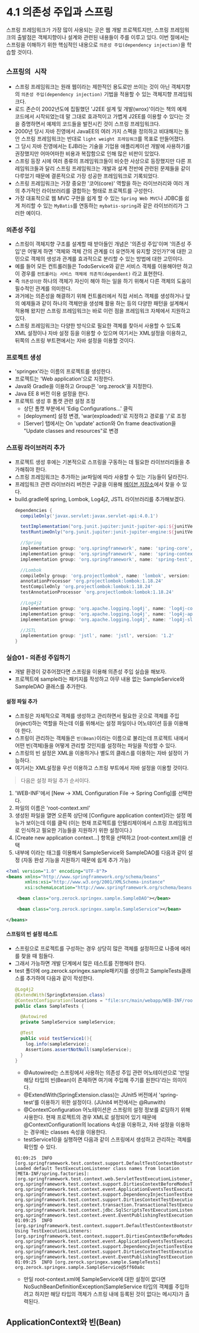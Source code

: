 # 4.1 의존성 주입과 스프링

스프링 프레임워크가 가장 많이 사용되는 곳은 웹 개발 프로젝트지만, 스프링 프레임워크의 출발점은 객체지향이나 설계와
관련된 내용들이 주를 이루고 있다. 이번 절에서는 스프링을 이해하기 위한 핵심적인 내용으로 
`의존성 주입(dependency injection)`을 학습할 것이다.

## `스프링의 시작`

- 스프링 프레임워크는 원래 웹이라는 제한적인 용도로만 쓰이는 것이 아닌 객체지향의 `의존성 주입(dependency injection)`
기법을 적용할 수 있는 객체지향 프레임워크다.
- 로드 존슨이 2002년도에 집필했던 'J2EE 설계 및 개발(wrox)'이라는 책의 예제 코드에서 시작되었는데 말 그대로 효과적이고
가볍게 J2EE를 이용할 수 있다는 것을 증명하면서 예제의 코드들을 발전시킨 것이 스프링 프레임워크다.
- 2000년 당시 자바 진영에서 JavaEE의 여러 가지 스펙을 정의하고 비대해지는 동안 스프링 프레임워크는 
반대로 `light weight 프레임워크`를 목표로 만들어졌다.
- 그 당시 자바 진영에서는 EJB라는 기술을 기업용 애플리케이션 개발에 사용하기를 권장했지만 어마어마한 비용과 복잡함으로 인해
많은 비판이 있었다.
- 스프링 등장 시에 여러 종류의 프레임워크들이 비슷한 사상으로 등장했지만 다른 프레임워크들과 달리 스프링 프레임워크는 개발과
설계 전반에 관련된 문제들을 같이 다루었기 때문에 결론적으로 가장 성공한 프레임워크로 기록되었다.
- 스프링 프레임워크는 가장 중요한 '코어(core)' 역할을 하는 라이브러리와 여러 개의 추가적인 라이브러리를 결합하는 형태로
프로젝트를 구성한다.
- 가장 대표적으로 웹 MVC 구현을 쉽게 할 수 있는 `Spring Web MVC`나 JDBC를 쉽게 처리할 수 있는 
`MyBatis`를 연동하는 `mybatis-spring`과 같은 라이브러리가 그러한 예이다.


### 의존성 주입
- 스프링이 객체지향 구조를 설계할 때 받아들인 개념은 '의존성 주입'이며 '의존성 주입'은 어떻게 하면 '객체와 객체 간의
관계를 더 유연하게 유지할 것인가?'에 대한 고민으로 객체의 생성과 관계를 효과적으로 분리할 수 있는 방법에 대한 고민이다.
- 예를 들어 모든 컨트롤러들은 TodoService와 같은 서비스 객체를 이용해야만 하고 이 경우를 `컨트롤러는 서비스 객체에 의존적(dependent)`
라고 표현한다.
- 즉 `의존성이란` 하나의 객체가 자신이 해야 하는 일을 하기 위해서 다른 객체의 도움이 필수적인 관계를 의미한다.
- 과거에는 의존성을 해결하기 위해 컨트롤러에서 직접 서비스 객체를 생성하거나 앞의 예제들과 같이 하나의 객체만을 생성해 활용
하는 등의 다양한 패턴을 설계해서 적용해 왔지만 스프링 프레임워크는 바로 이런 점을 프레임워크 자체에서 지원하고 있다.
- 스프링 프레임워크는 다양한 방식으로 필요한 객체를 찾아서 사용할 수 있도록 XML 설정이나 자바 설정 등을 이용할 수 있으며
여기서는 XML설정을 이용하고, 뒤쪽의 스프링 부트편에서는 자바 설정을 이용할 것이다.


### 프로젝트 생성
- 'springex'라는 이름의 프로젝트를 생성한다.
- 프로젝트는 'Web application'으로 지정한다.
- Java와 Gradle을 이용하고 Group은 'org.zerock'을 지정한다.
- Java EE 8 버전 이용 설정을 한다.
- 프로젝트 생성 후 톰캣 관련 설정 조정
  - 상단 톰캣 부분에서 'Edig Configurations...' 클릭
  - [deployment] 설정 변경, 'war(exploaded)'로 지정하고 경로를 '/'로 조정
  - [Server] 탭에서는 On 'update' action와 On frame deactivation을 "Update classes and resources"로 변경


### 스프링 라이브러리 추가
- 프로젝트 생성 후에는 기본적으로 스프링을 구동하는 데 필요한 라이브러리들을 추가해줘야 한다.
- 스프링 프레임워크는 추가하는 jar파일에 따라 사용할 수 있는 기능들이 달라진다.
- 프레임워크 관련 라이브러리 버전은 구글을 이용해 [메이븐 저장소](https://mvnrepository.com/)에서 찾을 수 있다.
- build.gradle에 spring, Lombok, Log4j2, JSTL 라이브러리를 추가해보겠다.
  ```groovy
  dependencies {
    compileOnly('javax.servlet:javax.servlet-api:4.0.1')
  
    testImplementation("org.junit.jupiter:junit-jupiter-api:${junitVersion}")
    testRuntimeOnly("org.junit.jupiter:junit-jupiter-engine:${junitVersion}")
  
    //Spring
    implementation group: 'org.springframework', name: 'spring-core', version: '5.3.19'
    implementation group: 'org.springframework', name: 'spring-context', version: '5.3.19'
    implementation group: 'org.springframework', name: 'spring-test', version: '5.3.19'
  
    //Lombok
    compileOnly group: 'org.projectlombok', name: 'lombok', version: '1.18.24'
    annotationProcessor 'org.projectlombok:lombok:1.18.24'
    testCompileOnly 'org.projectlombok:lombok:1.18.24'
    testAnnotationProcessor 'org.projectlombok:lombok:1.18.24'
  
    //Log4j2
    implementation group: 'org.apache.logging.log4j', name: 'log4j-core', version: '2.17.2'
    implementation group: 'org.apache.logging.log4j', name: 'log4j-api', version: '2.17.2'
    implementation group: 'org.apache.logging.log4j', name: 'log4j-slf4j-impl', version: '2.17.2'
  
    //JSTL
    implementation group: 'jstl', name: 'jstl', version: '1.2'
  }
  ```


### 실습01 - 의존성 주입하기
- 개발 환경이 갖추어졌다면 스프링을 이용해 의존성 주입 실습을 해보자.
- 프로젝트에 sample라는 패키지를 작성하고 아무 내용 없는 SampleService와 SampleDAO 클래스를 추가한다.


#### 설정 파일 추가
- 스프링은 자체적으로 객체를 생성하고 관리하면서 필요한 곳으로 객체를 주입(inject)하는 역할을 하는데 이를 위해서는 설정
파일이나 어노테이션 등을 이용해야 한다.
- 스프링이 관리하는 객체들은 `빈(Bean)`이라는 이름으로 불리는데 프로젝트 내에서 어떤 빈(객체)들을 어떻게 관리할 것인지를 
설정하는 파일을 작성할 수 있다.
- 스프링의 빈 설정은 XML을 이용하거나 별도의 클래스를 이용하는 자바 설정이 가능하다.
- 여기서는 XML설정을 우선 이용하고 스프링 부트에서 자바 설정을 이용할 것이다.


> 다음은 설정 파일 추가 순서이다.

1. 'WEB-INF'에서 [New -> XML Configuration File -> Spring Config]를 선택한다.
2. 파일의 이름은 'root-context.xml'
3. 생성된 파일을 열면 오른쪽 상단에 [Configure application context]라는 설정 메뉴가 보이는데 이를 클릭 
(이는 현재 프로젝트를 인텔리제이에서 스프링 프레임워크로 인식하고 필요한 기능들을 지원하기 위한 설정이다.)
4. [Create new application context...] 항목을 선택하고 [root-context.xml]을 선택
5. 내부에 <bean>이라는 태그를 이용해서 SampleService와 SampleDAO를 다음과 같이 설정 (자동 완성 기능을 지원하기 때문에 쉽게 추가 가능)
  ```xml
  <?xml version="1.0" encoding="UTF-8"?>
  <beans xmlns="http://www.springframework.org/schema/beans"
         xmlns:xsi="http://www.w3.org/2001/XMLSchema-instance"
         xsi:schemaLocation="http://www.springframework.org/schema/beans http://www.springframework.org/schema/beans/spring-beans.xsd">
  
      <bean class="org.zerock.springex.sample.SampleDAO"></bean>
  
      <bean class="org.zerock.springex.sample.SampleService"></bean>
  
  </beans>
  ```

#### 스프링의 빈 설정 테스트
- 스프링으로 프로젝트를 구성하는 경우 상당히 많은 객체를 설정하므로 나중에 에러를 찾을 때 힘들다.
- 그래서 가능하면 개발 단계에서 많은 테스트를 진행해야 한다.
- test 폴더에 org.zerock.springex.sample패키지를 생성하고 SampleTests클래스를 추가하여 다음과 같이 작성한다.
  ```java
  @Log4j2
  @ExtendWith(SpringExtension.class)
  @ContextConfiguration(locations = "file:src/main/webapp/WEB-INF/root-context.xml")
  public class SampleTests {
  
    @Autowired
    private SampleService sampleService;
  
    @Test
    public void testService1(){
      log.info(sampleService);
      Assertions.assertNotNull(sampleService);
    }
  }
  ```
  - @Autowired는 스프링에서 사용하는 의존성 주입 관련 어노테이션으로 '만일 해당 타입의 빈(Bean)이 존재하면 여기에
  주입해 주기를 원한다'라는 의미이다.
  - @ExtendWith(SpringExtension.class)는 JUnit5 버전에서 'spring-test'를 이용하기 위한 설정이다.
    (JUnit4 버전에서는 @Runwith)
  - @ContextConfiguration 어노테이션은 스프링의 설정 정보를 로딩하기 위해 사용한다. 현재 프로젝트의 경우 XML로 설정되어
  있기 때문에 @ContextConfiguration의 locations 속성을 이용하고, 자바 설정을 이용하는 경우에는 classes 속성을 이용한다.
  - testService1()을 실행하면 다음과 같이 스프링에서 생성하고 관리하는 객체를 확인할 수 있다.
  ```
  01:09:25  INFO [org.springframework.test.context.support.DefaultTestContextBootstrapper] Loaded default TestExecutionListener class names from location [META-INF/spring.factories]: [org.springframework.test.context.web.ServletTestExecutionListener, org.springframework.test.context.support.DirtiesContextBeforeModesTestExecutionListener, org.springframework.test.context.event.ApplicationEventsTestExecutionListener, org.springframework.test.context.support.DependencyInjectionTestExecutionListener, org.springframework.test.context.support.DirtiesContextTestExecutionListener, org.springframework.test.context.transaction.TransactionalTestExecutionListener, org.springframework.test.context.jdbc.SqlScriptsTestExecutionListener, org.springframework.test.context.event.EventPublishingTestExecutionListener]
  01:09:25  INFO [org.springframework.test.context.support.DefaultTestContextBootstrapper] Using TestExecutionListeners: [org.springframework.test.context.support.DirtiesContextBeforeModesTestExecutionListener@54534abf, org.springframework.test.context.event.ApplicationEventsTestExecutionListener@51745f40, org.springframework.test.context.support.DependencyInjectionTestExecutionListener@45673f68, org.springframework.test.context.support.DirtiesContextTestExecutionListener@27abb83e, org.springframework.test.context.event.EventPublishingTestExecutionListener@69e308c6]
  01:09:25  INFO [org.zerock.springex.sample.SampleTests] org.zerock.springex.sample.SampleService@5ff60a8c
  ```
  - 만일 root-context.xml에 SampleService에 대한 설정이 없다면 NoSuchBeanDefinitionException(SampleService
  타입의 객체를 주입하려고 하지만 해당 타입의 객체가 스프링 내에 등록된 것이 없다는 메시지)가 출력된다.


## ApplicationContext와 빈(Bean)